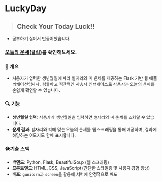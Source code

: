 # LuckyDay
>## Check Your Today Luck!!

* 공부하기 싫어서 만들어봤습니다.

### [오늘의 운세(클릭)](https://luck.freleefty.org/)를 확인해보세요.


### 🌟 개요

- 사용자가 입력한 생년월일에 따라 별자리와 띠 운세를 제공하는 Flask 기반 웹 애플리케이션입니다. 심플하고 직관적인 사용자 인터페이스로 사용자는 오늘의 운세를 손쉽게 확인할 수 있습니다.

### 🔍  기능

- **생년월일 입력**: 사용자가 생년월일을 입력하면 별자리와 띠 운세를 조회할 수 있습니다.
- **운세 결과**: 별자리와 띠에 맞는 오늘의 운세를 웹 스크래핑을 통해 제공하며, 결과에 해당하는 이모지도 함께 표시합니다.

### 🛠️기술 스택

- **백엔드**: Python, Flask, BeautifulSoup (웹 스크래핑)
- **프론트엔드**: HTML, CSS, JavaScript (간단한 스타일링 및 사용자 경험 향상)
- **배포**: `gunicorn`과 `screen`을 활용해 서버에 안정적으로 배포
